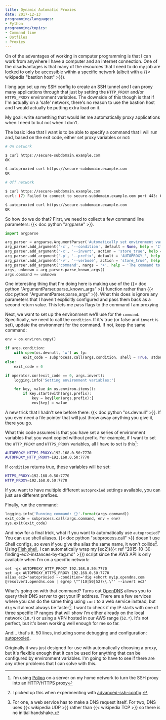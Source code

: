 ```yaml
---
title: Dynamic Automatic Proxies
date: 2017-12-13
programming/languages:
- Python
programming/topics:
- Command line
- Dotfiles
- Proxies
---
```

On of the advantages of working in computer programming is that I can work from anywhere I have a computer and an internet connection. One of the disadvantages is that many of the resources that I need to do my job are locked to only be accessible within a specific network (albeit with a {{< wikipedia "bastion host" >}}).

I long ago set up my SSH config to create an SSH tunnel and I can proxy many applications through that just by setting the `HTTP_PROXY` and/or `HTTPS_PROXY` environment variables. The downside of this though is that if I'm actually on a 'safe' network, there's no reason to use the bastion host and I would actually be putting extra load on it.

My goal: write something that would let me automatically proxy applications when I need to but not when I don't.

<!--more-->

The basic idea that I want is to be able to specify a command that I will run and, based on the exit code, either set proxy variables or not:

```bash
# On network

$ curl https://secure-subdomain.example.com
OK

$ autoproxied curl https://secure-subdomain.example.com
OK

# Off network

$ curl https://secure-subdomain.example.com
curl: (7) Failed to connect to secure-subdomain.example.com port 443: Operation timed out

$ autoproxied curl https://secure-subdomain.example.com
OK
```

So how do we do that? First, we need to collect a few command line parameters: {{< doc python "argparse" >}}.

```python
import argparse

arg_parser = argparse.ArgumentParser('Automatically set environment variables based on a condition')
arg_parser.add_argument('-c', '--condition', default = None, help = 'If this is set and returns true, set proxy variables; if not set, assume true')
arg_parser.add_argument('-x', '--invert', action = 'store_true', help = 'Invert the conditional so that proxy variables on false')
arg_parser.add_argument('-p', '--prefix', default = 'AUTOPROXY_', help = 'The prefix of environment variables to be copied')
arg_parser.add_argument('-v', '--verbose', action = 'store_true', help = 'Print out debugging information')
arg_parser.add_argument('command', nargs = '+', help = 'The command to run')
args, unknown = arg_parser.parse_known_args()
args.command += unknown
```

One interesting thing that I'm doing here is making use of the {{< doc python "ArgumentParser.parse_known_args" >}} function rather than {{< doc python "ArgumentParser.parse_args" >}}. What this does is ignore any parameters that I haven't explicitly configured and pass them back as a second return value. This lets me pass flags to the command I am proxying.

Next, we want to set up the environment we'll use for the `command`. Specifically, we need to call the `condition`. If it's true (or false and `invert` is set), update the environment for the command. If not, keep the same command:

```python
env = os.environ.copy()

if args.condition:
    with open(os.devnull, 'w') as fp:
        exit_code = subprocess.call(args.condition, shell = True, stdout = fp, stderr = fp)
else:
    exit_code = 0

if operator.xor(exit_code == 0, args.invert):
    logging.info('Setting environment variables:')

    for key, value in os.environ.items():
        if key.startswith(args.prefix):
            key = key[len(args.prefix):]
            env[key] = value
```

A new trick that I hadn't see before there: {{< doc python "os.devnull" >}}. If you ever need a file pointer that will just throw away anything you give it, there you go.

What this code assumes is that you have set a series of environment variables that you want copied without prefix. For example, if I want to set the `HTTP_PROXY` and `HTTPS_PROXY` variables, all I have to set is this[^polipo]:

```bash
AUTOPROXY_HTTPS_PROXY=192.168.0.50:7770
AUTOPROXY_HTTP_PROXY=192.168.0.50:7770
```

If `condition` returns true, these variables will be set:

```bash
HTTPS_PROXY=192.168.0.50:7770
HTTP_PROXY=192.168.0.50:7770
```

If you want to have multiple different `autoproxied` settings available, you can just use different prefixes.

Finally, run the command:

```python
logging.info('Running command: {}'.format(args.command))
exit_code = subprocess.call(args.command, env = env)
sys.exit(exit_code)
```

And now for a final trick, what if you want to automatically use `autoproxied`? You can use shell aliases. {{< doc python "subprocess.call" >}} doesn't use Shell configs, so even if you give the alias the same name, it won't collide[^mosh]. Using [Fish shell](https://fishshell.com/), I can automatically wrap my [ec2]({{< ref "2015-10-30-finding-ec2-instances-by-tag.md" >}}) script since the AWS API is only available when I'm on a specific network:

```fishshell
set -gx AUTOPROXY_HTTP_PROXY 192.168.0.50:7770
set -gx AUTOPROXY_HTTPS_PROXY 192.168.0.50:7770
alias ec2="autoproxied --condition='dig +short myip.opendns.com @resolver1.opendns.com | egrep \"^(10|50|52)\\.\"' --invert ec2"
```

What's going on with that command? Turns out [OpenDNS](https://www.opendns.com/) allows you to query their DNS server to get your IP address. There are a few services where you can do the same thing using `curl` to a web service instead, but `dig` will almost always be faster[^whydns]. I want to check if my IP starts with one of three specific IP ranges that will show I'm either already on the local network (`10.*`) or using a VPN hosted in our AWS range (`52.*`). It's not perfect, but it's been working well enough for me so far.

And... that's it. 50 lines, including some debugging and configuration: [autoproxied](https://github.com/jpverkamp/dotfiles/blob/master/bin/autoproxied).

Originally it was just designed for use with automatically choosing a proxy, but it's flexible enough that it can be used for anything that can be configured by environment variables. I'm going to have to see if there are any other problems that I can solve with this.

[^polipo]: I'm using [Polipo](https://www.irif.fr/~jch/software/polipo/) on a server on my home network to turn the SSH proxy into an HTTP/HTTPS proxy
[^mosh]: I picked up this when experimenting with [advanced-ssh-config](https://github.com/moul/advanced-ssh-config/).
[^whydns]: For one, a web service has to make a DNS request itself. For two, DNS uses {{< wikipedia UDP >}} rather than {{< wikipedia TCP >}} so there is no initial handshake.
